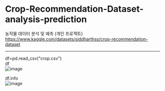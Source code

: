 # Crop-Recommendation-Dataset-analysis-prediction
농작물 데이터 분석 및 예측 (개인 프로젝트) <br>
https://www.kaggle.com/datasets/siddharthss/crop-recommendation-dataset
<hr>

df=pd.read_csv("crop.csv")<br>
df<br>
![image](https://user-images.githubusercontent.com/111934213/211227427-92c045d4-2113-47d6-b116-cb0df56bbf63.png)<br>

df.info <br>
![image](https://user-images.githubusercontent.com/111934213/211227545-8f1a0e86-5015-4328-a1d4-dd8e47ffe389.png) <br>
